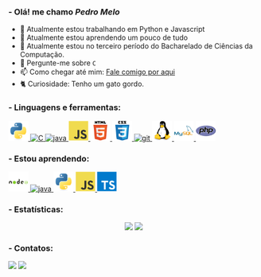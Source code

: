 ### - Olá! me chamo *Pedro Melo*
- 🔭 Atualmente estou trabalhando em Python e Javascript
- 🌱 Atualmente estou aprendendo um pouco de tudo
- 🌃 Atualmente estou no terceiro período do Bacharelado de Ciências da Computação.  
- 💬 Pergunte-me sobre `C`
- 📫 Como chegar até mim: [Fale comigo por aqui](mailto:pedromelo.arct@gmail.com)
- 🐈 Curiosidade: Tenho um gato gordo.

### - Linguagens e ferramentas:
<p align="left"> 
<!-- python -->
<a href="https://www.python.org" target="_blank" rel="noreferrer"> <img src="https://raw.githubusercontent.com/devicons/devicon/master/icons/python/python-original.svg" alt="python" width="40" height="40"/> </a>
<!-- C -->
<a href="https://www.w3schools.com/c/c_intro.php" target="_blank" rel="noreferrer">
<img src="https://cdn.jsdelivr.net/gh/devicons/devicon/icons/c/c-plain.svg" alt="C" width="40" height="40" />
  </a>
<!-- java -->
<a href="https://www.java.com/en/download/help/whatis_java.html" target="_blank" rel="noreferrer">
<img src="https://cdn.jsdelivr.net/gh/devicons/devicon/icons/java/java-plain-wordmark.svg" alt="java" width="40" height="40" />
  </a>
<!-- js -->
<a href="https://developer.mozilla.org/en-US/docs/Web/JavaScript" target="_blank" rel="noreferrer"> 
    <img src="https://raw.githubusercontent.com/devicons/devicon/master/icons/javascript/javascript-original.svg" alt="javascript" width="40" height="40"/> 
  </a> 
<!-- html5 -->
 <a href="https://www.w3.org/html/" target="_blank" rel="noreferrer"> 
    <img src="https://raw.githubusercontent.com/devicons/devicon/master/icons/html5/html5-original-wordmark.svg" alt="html5" width="40" height="40"/> 
  </a> 
<!-- CSS -->
 <a href="https://www.w3schools.com/css/" target="_blank" rel="noreferrer"> 
    <img src="https://raw.githubusercontent.com/devicons/devicon/master/icons/css3/css3-original-wordmark.svg" alt="css3" width="40" height="40"/> 
  </a> 
<!-- git -->
 <a href="https://git-scm.com/" target="_blank" rel="noreferrer"> 
    <img src="https://www.vectorlogo.zone/logos/git-scm/git-scm-icon.svg" alt="git" width="40" height="40"/>
  </a> 
<!-- linux -->
</a> <a href="https://www.linux.org/" target="_blank" rel="noreferrer"> <img src="https://raw.githubusercontent.com/devicons/devicon/master/icons/linux/linux-original.svg" alt="linux" width="40" height="40"/> </a>
<!-- mysql -->
<a href="https://www.mysql.com/" target="_blank" rel="noreferrer"> <img src="https://raw.githubusercontent.com/devicons/devicon/master/icons/mysql/mysql-original-wordmark.svg" alt="mysql" width="40" height="40"/> </a>
<!-- php -->
<a href="https://www.php.net" target="_blank" rel="noreferrer"> <img src="https://raw.githubusercontent.com/devicons/devicon/master/icons/php/php-original.svg" alt="php" width="40" height="40"/> </a>

### - Estou aprendendo:
<!-- node.js -->
  <a href="https://nodejs.org" target="_blank" rel="noreferrer"> 
    <img src="https://raw.githubusercontent.com/devicons/devicon/master/icons/nodejs/nodejs-original-wordmark.svg" alt="nodejs" width="40" height="40"/> 
  </a> 
<!-- java -->
<a href="https://www.java.com/en/download/help/whatis_java.html" target="_blank" rel="noreferrer">
<img src="https://cdn.jsdelivr.net/gh/devicons/devicon/icons/java/java-plain-wordmark.svg" alt="java" width="40" height="40" />
  </a>
  <!-- python -->
<a href="https://www.python.org" target="_blank" rel="noreferrer"> <img src="https://raw.githubusercontent.com/devicons/devicon/master/icons/python/python-original.svg" alt="python" width="40" height="40"/> </a>
<!-- js -->
<a href="https://developer.mozilla.org/en-US/docs/Web/JavaScript" target="_blank" rel="noreferrer"> 
    <img src="https://raw.githubusercontent.com/devicons/devicon/master/icons/javascript/javascript-original.svg" alt="javascript" width="40" height="40"/> 
  </a> 
<!-- typescript -->
<a href="https://www.typescriptlang.org/" target="_blank" rel="noreferrer"> 
    <img src="https://raw.githubusercontent.com/devicons/devicon/master/icons/typescript/typescript-original.svg" alt="typescript" width="40" height="40"/>
  </a>
</p>

### - Estatísticas:
<div align="center" style="display: inline_block">
  <img height="160em" src="https://github-readme-stats.vercel.app/api?username=pedrormelo&show_icons=true&theme=github_dark&hide_border=true&include_all_commits=true&count_private=true"/>
  <img height="160em" src="https://github-readme-stats.vercel.app/api/top-langs/?username=pedrormelo&layout=compact&langs_count=5&theme=github_dark&hide_border=true&count_private=false"/>
</div>

### - Contatos:
<div>
<a href = "mailto:pedromelo.arct@gmail.com"><img src="https://img.shields.io/badge/Gmail-D14836?style=for-the-badge&logo=gmail&logoColor=white" target="_blank"></a>
<a href="https://www.linkedin.com/in/pedroaugustormelo/" target="_blank"><img src="https://img.shields.io/badge/-LinkedIn-%230077B5?style=for-the-badge&logo=linkedin&logoColor=white" target="_blank"></a>   
</div>
